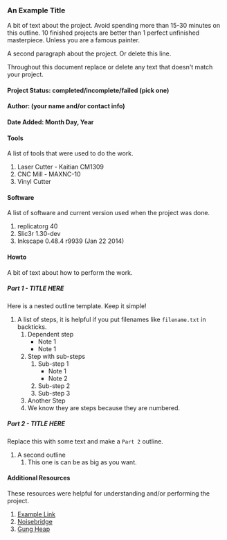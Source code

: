 
### An Example Title

A bit of text about the project. Avoid spending more than 15-30 minutes on this outline. 10 finished projects are better than 1 perfect unfinished masterpiece. Unless you are a famous painter.

A second paragraph about the project. Or delete this line.

Throughout this document replace or delete any text that doesn't match your project.


#### Project Status: completed/incomplete/failed (pick one)


#### Author: (your name and/or contact info)


#### Date Added: Month Day, Year


#### Tools

A list of tools that were used to do the work.

1. Laser Cutter - Kaitian CM1309
2. CNC Mill - MAXNC-10
3. Vinyl Cutter


#### Software

A list of software and current version used when the project was done.

1. replicatorg 40
2. Slic3r 1.30-dev
3. Inkscape 0.48.4 r9939 (Jan 22 2014)


#### Howto

A bit of text about how to perform the work.


##### Part 1 - TITLE HERE

Here is a nested outline template. Keep it simple!

1. A list of steps, it is helpful if you put filenames like `filename.txt` in backticks.
    1. Dependent step
        - Note 1
        - Note 1
    2. Step with sub-steps
        1. Sub-step 1
            - Note 1
            - Note 2
        2. Sub-step 2
        3. Sub-step 3
    3. Another Step
    4. We know they are steps because they are numbered.


##### Part 2 - TITLE HERE

Replace this with some text and make a `Part 2` outline.

1. A second outline
    1. This one is can be as big as you want.


#### Additional Resources

These resources were helpful for understanding and/or performing the project.

1. [Example Link](http://www.example.com)
2. [Noisebridge](http://www.noisebridge.net)
3. [Gung Heap](http://www.github.com/Noisebridge/gung-heap/)
